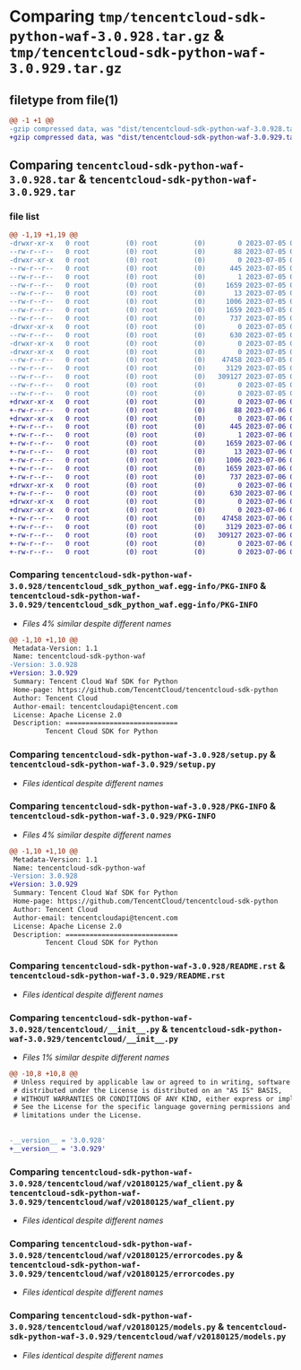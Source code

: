 # Comparing `tmp/tencentcloud-sdk-python-waf-3.0.928.tar.gz` & `tmp/tencentcloud-sdk-python-waf-3.0.929.tar.gz`

## filetype from file(1)

```diff
@@ -1 +1 @@
-gzip compressed data, was "dist/tencentcloud-sdk-python-waf-3.0.928.tar", last modified: Wed Jul  5 00:37:47 2023, max compression
+gzip compressed data, was "dist/tencentcloud-sdk-python-waf-3.0.929.tar", last modified: Thu Jul  6 00:38:34 2023, max compression
```

## Comparing `tencentcloud-sdk-python-waf-3.0.928.tar` & `tencentcloud-sdk-python-waf-3.0.929.tar`

### file list

```diff
@@ -1,19 +1,19 @@
-drwxr-xr-x   0 root         (0) root         (0)        0 2023-07-05 00:37:47.000000 tencentcloud-sdk-python-waf-3.0.928/
--rw-r--r--   0 root         (0) root         (0)       88 2023-07-05 00:37:47.000000 tencentcloud-sdk-python-waf-3.0.928/setup.cfg
-drwxr-xr-x   0 root         (0) root         (0)        0 2023-07-05 00:37:47.000000 tencentcloud-sdk-python-waf-3.0.928/tencentcloud_sdk_python_waf.egg-info/
--rw-r--r--   0 root         (0) root         (0)      445 2023-07-05 00:37:47.000000 tencentcloud-sdk-python-waf-3.0.928/tencentcloud_sdk_python_waf.egg-info/SOURCES.txt
--rw-r--r--   0 root         (0) root         (0)        1 2023-07-05 00:37:47.000000 tencentcloud-sdk-python-waf-3.0.928/tencentcloud_sdk_python_waf.egg-info/dependency_links.txt
--rw-r--r--   0 root         (0) root         (0)     1659 2023-07-05 00:37:47.000000 tencentcloud-sdk-python-waf-3.0.928/tencentcloud_sdk_python_waf.egg-info/PKG-INFO
--rw-r--r--   0 root         (0) root         (0)       13 2023-07-05 00:37:47.000000 tencentcloud-sdk-python-waf-3.0.928/tencentcloud_sdk_python_waf.egg-info/top_level.txt
--rw-r--r--   0 root         (0) root         (0)     1006 2023-07-05 00:37:47.000000 tencentcloud-sdk-python-waf-3.0.928/setup.py
--rw-r--r--   0 root         (0) root         (0)     1659 2023-07-05 00:37:47.000000 tencentcloud-sdk-python-waf-3.0.928/PKG-INFO
--rw-r--r--   0 root         (0) root         (0)      737 2023-07-05 00:37:47.000000 tencentcloud-sdk-python-waf-3.0.928/README.rst
-drwxr-xr-x   0 root         (0) root         (0)        0 2023-07-05 00:37:47.000000 tencentcloud-sdk-python-waf-3.0.928/tencentcloud/
--rw-r--r--   0 root         (0) root         (0)      630 2023-07-05 00:37:47.000000 tencentcloud-sdk-python-waf-3.0.928/tencentcloud/__init__.py
-drwxr-xr-x   0 root         (0) root         (0)        0 2023-07-05 00:37:47.000000 tencentcloud-sdk-python-waf-3.0.928/tencentcloud/waf/
-drwxr-xr-x   0 root         (0) root         (0)        0 2023-07-05 00:37:47.000000 tencentcloud-sdk-python-waf-3.0.928/tencentcloud/waf/v20180125/
--rw-r--r--   0 root         (0) root         (0)    47458 2023-07-05 00:37:47.000000 tencentcloud-sdk-python-waf-3.0.928/tencentcloud/waf/v20180125/waf_client.py
--rw-r--r--   0 root         (0) root         (0)     3129 2023-07-05 00:37:47.000000 tencentcloud-sdk-python-waf-3.0.928/tencentcloud/waf/v20180125/errorcodes.py
--rw-r--r--   0 root         (0) root         (0)   309127 2023-07-05 00:37:47.000000 tencentcloud-sdk-python-waf-3.0.928/tencentcloud/waf/v20180125/models.py
--rw-r--r--   0 root         (0) root         (0)        0 2023-07-05 00:37:47.000000 tencentcloud-sdk-python-waf-3.0.928/tencentcloud/waf/v20180125/__init__.py
--rw-r--r--   0 root         (0) root         (0)        0 2023-07-05 00:37:47.000000 tencentcloud-sdk-python-waf-3.0.928/tencentcloud/waf/__init__.py
+drwxr-xr-x   0 root         (0) root         (0)        0 2023-07-06 00:38:34.000000 tencentcloud-sdk-python-waf-3.0.929/
+-rw-r--r--   0 root         (0) root         (0)       88 2023-07-06 00:38:34.000000 tencentcloud-sdk-python-waf-3.0.929/setup.cfg
+drwxr-xr-x   0 root         (0) root         (0)        0 2023-07-06 00:38:34.000000 tencentcloud-sdk-python-waf-3.0.929/tencentcloud_sdk_python_waf.egg-info/
+-rw-r--r--   0 root         (0) root         (0)      445 2023-07-06 00:38:34.000000 tencentcloud-sdk-python-waf-3.0.929/tencentcloud_sdk_python_waf.egg-info/SOURCES.txt
+-rw-r--r--   0 root         (0) root         (0)        1 2023-07-06 00:38:34.000000 tencentcloud-sdk-python-waf-3.0.929/tencentcloud_sdk_python_waf.egg-info/dependency_links.txt
+-rw-r--r--   0 root         (0) root         (0)     1659 2023-07-06 00:38:34.000000 tencentcloud-sdk-python-waf-3.0.929/tencentcloud_sdk_python_waf.egg-info/PKG-INFO
+-rw-r--r--   0 root         (0) root         (0)       13 2023-07-06 00:38:34.000000 tencentcloud-sdk-python-waf-3.0.929/tencentcloud_sdk_python_waf.egg-info/top_level.txt
+-rw-r--r--   0 root         (0) root         (0)     1006 2023-07-06 00:38:34.000000 tencentcloud-sdk-python-waf-3.0.929/setup.py
+-rw-r--r--   0 root         (0) root         (0)     1659 2023-07-06 00:38:34.000000 tencentcloud-sdk-python-waf-3.0.929/PKG-INFO
+-rw-r--r--   0 root         (0) root         (0)      737 2023-07-06 00:38:34.000000 tencentcloud-sdk-python-waf-3.0.929/README.rst
+drwxr-xr-x   0 root         (0) root         (0)        0 2023-07-06 00:38:34.000000 tencentcloud-sdk-python-waf-3.0.929/tencentcloud/
+-rw-r--r--   0 root         (0) root         (0)      630 2023-07-06 00:38:34.000000 tencentcloud-sdk-python-waf-3.0.929/tencentcloud/__init__.py
+drwxr-xr-x   0 root         (0) root         (0)        0 2023-07-06 00:38:34.000000 tencentcloud-sdk-python-waf-3.0.929/tencentcloud/waf/
+drwxr-xr-x   0 root         (0) root         (0)        0 2023-07-06 00:38:34.000000 tencentcloud-sdk-python-waf-3.0.929/tencentcloud/waf/v20180125/
+-rw-r--r--   0 root         (0) root         (0)    47458 2023-07-06 00:38:34.000000 tencentcloud-sdk-python-waf-3.0.929/tencentcloud/waf/v20180125/waf_client.py
+-rw-r--r--   0 root         (0) root         (0)     3129 2023-07-06 00:38:34.000000 tencentcloud-sdk-python-waf-3.0.929/tencentcloud/waf/v20180125/errorcodes.py
+-rw-r--r--   0 root         (0) root         (0)   309127 2023-07-06 00:38:34.000000 tencentcloud-sdk-python-waf-3.0.929/tencentcloud/waf/v20180125/models.py
+-rw-r--r--   0 root         (0) root         (0)        0 2023-07-06 00:38:34.000000 tencentcloud-sdk-python-waf-3.0.929/tencentcloud/waf/v20180125/__init__.py
+-rw-r--r--   0 root         (0) root         (0)        0 2023-07-06 00:38:34.000000 tencentcloud-sdk-python-waf-3.0.929/tencentcloud/waf/__init__.py
```

### Comparing `tencentcloud-sdk-python-waf-3.0.928/tencentcloud_sdk_python_waf.egg-info/PKG-INFO` & `tencentcloud-sdk-python-waf-3.0.929/tencentcloud_sdk_python_waf.egg-info/PKG-INFO`

 * *Files 4% similar despite different names*

```diff
@@ -1,10 +1,10 @@
 Metadata-Version: 1.1
 Name: tencentcloud-sdk-python-waf
-Version: 3.0.928
+Version: 3.0.929
 Summary: Tencent Cloud Waf SDK for Python
 Home-page: https://github.com/TencentCloud/tencentcloud-sdk-python
 Author: Tencent Cloud
 Author-email: tencentcloudapi@tencent.com
 License: Apache License 2.0
 Description: ============================
         Tencent Cloud SDK for Python
```

### Comparing `tencentcloud-sdk-python-waf-3.0.928/setup.py` & `tencentcloud-sdk-python-waf-3.0.929/setup.py`

 * *Files identical despite different names*

### Comparing `tencentcloud-sdk-python-waf-3.0.928/PKG-INFO` & `tencentcloud-sdk-python-waf-3.0.929/PKG-INFO`

 * *Files 4% similar despite different names*

```diff
@@ -1,10 +1,10 @@
 Metadata-Version: 1.1
 Name: tencentcloud-sdk-python-waf
-Version: 3.0.928
+Version: 3.0.929
 Summary: Tencent Cloud Waf SDK for Python
 Home-page: https://github.com/TencentCloud/tencentcloud-sdk-python
 Author: Tencent Cloud
 Author-email: tencentcloudapi@tencent.com
 License: Apache License 2.0
 Description: ============================
         Tencent Cloud SDK for Python
```

### Comparing `tencentcloud-sdk-python-waf-3.0.928/README.rst` & `tencentcloud-sdk-python-waf-3.0.929/README.rst`

 * *Files identical despite different names*

### Comparing `tencentcloud-sdk-python-waf-3.0.928/tencentcloud/__init__.py` & `tencentcloud-sdk-python-waf-3.0.929/tencentcloud/__init__.py`

 * *Files 1% similar despite different names*

```diff
@@ -10,8 +10,8 @@
 # Unless required by applicable law or agreed to in writing, software
 # distributed under the License is distributed on an "AS IS" BASIS,
 # WITHOUT WARRANTIES OR CONDITIONS OF ANY KIND, either express or implied.
 # See the License for the specific language governing permissions and
 # limitations under the License.
 
 
-__version__ = '3.0.928'
+__version__ = '3.0.929'
```

### Comparing `tencentcloud-sdk-python-waf-3.0.928/tencentcloud/waf/v20180125/waf_client.py` & `tencentcloud-sdk-python-waf-3.0.929/tencentcloud/waf/v20180125/waf_client.py`

 * *Files identical despite different names*

### Comparing `tencentcloud-sdk-python-waf-3.0.928/tencentcloud/waf/v20180125/errorcodes.py` & `tencentcloud-sdk-python-waf-3.0.929/tencentcloud/waf/v20180125/errorcodes.py`

 * *Files identical despite different names*

### Comparing `tencentcloud-sdk-python-waf-3.0.928/tencentcloud/waf/v20180125/models.py` & `tencentcloud-sdk-python-waf-3.0.929/tencentcloud/waf/v20180125/models.py`

 * *Files identical despite different names*

